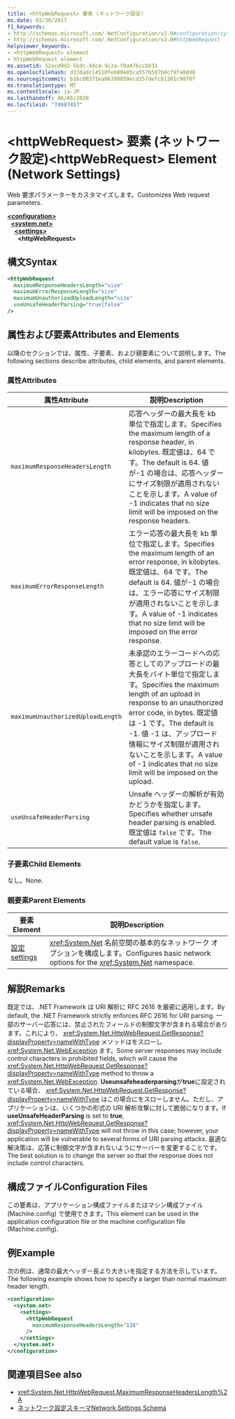 ```yaml
---
title: <httpWebRequest> 要素 (ネットワーク設定)
ms.date: 03/30/2017
f1_keywords:
- http://schemas.microsoft.com/.NetConfiguration/v2.0#configuration/system.net/settings/httpWebRequest
- http://schemas.microsoft.com/.NetConfiguration/v2.0#httpWebRequest
helpviewer_keywords:
- <httpWebRequest> element
- httpWebRequest element
ms.assetid: 52acd9d2-5bdc-4dc4-9c2a-f0a476ccbb31
ms.openlocfilehash: d33dadc14510feb00e05ca557b507b0cf8fa0dd0
ms.sourcegitcommit: b16c00371ea06398859ecd157defc81301c9070f
ms.translationtype: MT
ms.contentlocale: ja-JP
ms.lasthandoff: 06/06/2020
ms.locfileid: "74087457"
---
```

# <a name="httpwebrequest-element-network-settings"></a><span data-ttu-id="f143d-102">\<httpWebRequest> 要素 (ネットワーク設定)</span><span class="sxs-lookup"><span data-stu-id="f143d-102">\<httpWebRequest> Element (Network Settings)</span></span>
<span data-ttu-id="f143d-103">Web 要求パラメーターをカスタマイズします。</span><span class="sxs-lookup"><span data-stu-id="f143d-103">Customizes Web request parameters.</span></span>  

[**\<configuration>**](../configuration-element.md)\
&nbsp;&nbsp;[**\<system.net>**](system-net-element-network-settings.md)\
&nbsp;&nbsp;&nbsp;&nbsp;[**\<settings>**](settings-element-network-settings.md)\
&nbsp;&nbsp;&nbsp;&nbsp;&nbsp;&nbsp;**\<httpWebRequest>**

## <a name="syntax"></a><span data-ttu-id="f143d-104">構文</span><span class="sxs-lookup"><span data-stu-id="f143d-104">Syntax</span></span>  
  
```xml  
<httpWebRequest  
  maximumResponseHeadersLength="size"  
  maximumErrorResponseLength="size"  
  maximumUnauthorizedUploadLength="size"  
  useUnsafeHeaderParsing="true|false"  
/>  
```  
  
## <a name="attributes-and-elements"></a><span data-ttu-id="f143d-105">属性および要素</span><span class="sxs-lookup"><span data-stu-id="f143d-105">Attributes and Elements</span></span>  
 <span data-ttu-id="f143d-106">以降のセクションでは、属性、子要素、および親要素について説明します。</span><span class="sxs-lookup"><span data-stu-id="f143d-106">The following sections describe attributes, child elements, and parent elements.</span></span>  
  
### <a name="attributes"></a><span data-ttu-id="f143d-107">属性</span><span class="sxs-lookup"><span data-stu-id="f143d-107">Attributes</span></span>  
  
|<span data-ttu-id="f143d-108">**属性**</span><span class="sxs-lookup"><span data-stu-id="f143d-108">**Attribute**</span></span>|<span data-ttu-id="f143d-109">**説明**</span><span class="sxs-lookup"><span data-stu-id="f143d-109">**Description**</span></span>|  
|-------------------|---------------------|  
|`maximumResponseHeadersLength`|<span data-ttu-id="f143d-110">応答ヘッダーの最大長を kb 単位で指定します。</span><span class="sxs-lookup"><span data-stu-id="f143d-110">Specifies the maximum length of a response header, in kilobytes.</span></span> <span data-ttu-id="f143d-111">既定値は、64 です。</span><span class="sxs-lookup"><span data-stu-id="f143d-111">The default is 64.</span></span> <span data-ttu-id="f143d-112">値が-1 の場合は、応答ヘッダーにサイズ制限が適用されないことを示します。</span><span class="sxs-lookup"><span data-stu-id="f143d-112">A value of -1 indicates that no size limit will be imposed on the response headers.</span></span>|  
|`maximumErrorResponseLength`|<span data-ttu-id="f143d-113">エラー応答の最大長を kb 単位で指定します。</span><span class="sxs-lookup"><span data-stu-id="f143d-113">Specifies the maximum length of an error response, in kilobytes.</span></span> <span data-ttu-id="f143d-114">既定値は、64 です。</span><span class="sxs-lookup"><span data-stu-id="f143d-114">The default is 64.</span></span> <span data-ttu-id="f143d-115">値が-1 の場合は、エラー応答にサイズ制限が適用されないことを示します。</span><span class="sxs-lookup"><span data-stu-id="f143d-115">A value of -1 indicates that no size limit will be imposed on the error response.</span></span>|  
|`maximumUnauthorizedUploadLength`|<span data-ttu-id="f143d-116">未承認のエラーコードへの応答としてのアップロードの最大長をバイト単位で指定します。</span><span class="sxs-lookup"><span data-stu-id="f143d-116">Specifies the maximum length of an upload in response to an unauthorized error code, in bytes.</span></span> <span data-ttu-id="f143d-117">既定値は -1 です。</span><span class="sxs-lookup"><span data-stu-id="f143d-117">The default is -1.</span></span> <span data-ttu-id="f143d-118">値 -1 は、アップロード情報にサイズ制限が適用されないことを示します。</span><span class="sxs-lookup"><span data-stu-id="f143d-118">A value of -1 indicates that no size limit will be imposed on the upload.</span></span>|  
|`useUnsafeHeaderParsing`|<span data-ttu-id="f143d-119">Unsafe ヘッダーの解析が有効かどうかを指定します。</span><span class="sxs-lookup"><span data-stu-id="f143d-119">Specifies whether unsafe header parsing is enabled.</span></span> <span data-ttu-id="f143d-120">既定値は `false` です。</span><span class="sxs-lookup"><span data-stu-id="f143d-120">The default value is `false`.</span></span>|  
  
### <a name="child-elements"></a><span data-ttu-id="f143d-121">子要素</span><span class="sxs-lookup"><span data-stu-id="f143d-121">Child Elements</span></span>  
 <span data-ttu-id="f143d-122">なし。</span><span class="sxs-lookup"><span data-stu-id="f143d-122">None.</span></span>  
  
### <a name="parent-elements"></a><span data-ttu-id="f143d-123">親要素</span><span class="sxs-lookup"><span data-stu-id="f143d-123">Parent Elements</span></span>  
  
|<span data-ttu-id="f143d-124">**要素**</span><span class="sxs-lookup"><span data-stu-id="f143d-124">**Element**</span></span>|<span data-ttu-id="f143d-125">**説明**</span><span class="sxs-lookup"><span data-stu-id="f143d-125">**Description**</span></span>|  
|-----------------|---------------------|  
|[<span data-ttu-id="f143d-126">設定</span><span class="sxs-lookup"><span data-stu-id="f143d-126">settings</span></span>](settings-element-network-settings.md)|<span data-ttu-id="f143d-127"><xref:System.Net> 名前空間の基本的なネットワーク オプションを構成します。</span><span class="sxs-lookup"><span data-stu-id="f143d-127">Configures basic network options for the <xref:System.Net> namespace.</span></span>|  
  
## <a name="remarks"></a><span data-ttu-id="f143d-128">解説</span><span class="sxs-lookup"><span data-stu-id="f143d-128">Remarks</span></span>  
 <span data-ttu-id="f143d-129">既定では、.NET Framework は URI 解析に RFC 2616 を厳密に適用します。</span><span class="sxs-lookup"><span data-stu-id="f143d-129">By default, the .NET Framework strictly enforces RFC 2616 for URI parsing.</span></span> <span data-ttu-id="f143d-130">一部のサーバー応答には、禁止されたフィールドの制御文字が含まれる場合があります。これにより、 <xref:System.Net.HttpWebRequest.GetResponse?displayProperty=nameWithType> メソッドはをスローし <xref:System.Net.WebException> ます。</span><span class="sxs-lookup"><span data-stu-id="f143d-130">Some server responses may include control characters in prohibited fields, which will cause the <xref:System.Net.HttpWebRequest.GetResponse?displayProperty=nameWithType> method to throw a <xref:System.Net.WebException>.</span></span> <span data-ttu-id="f143d-131">**Useunsafeheaderparsing**が**true**に設定されている場合、 <xref:System.Net.HttpWebRequest.GetResponse?displayProperty=nameWithType> はこの場合にをスローしません。ただし、アプリケーションは、いくつかの形式の URI 解析攻撃に対して脆弱になります。</span><span class="sxs-lookup"><span data-stu-id="f143d-131">If **useUnsafeHeaderParsing** is set to **true**, <xref:System.Net.HttpWebRequest.GetResponse?displayProperty=nameWithType> will not throw in this case; however, your application will be vulnerable to several forms of URI parsing attacks.</span></span> <span data-ttu-id="f143d-132">最適な解決策は、応答に制御文字が含まれないようにサーバーを変更することです。</span><span class="sxs-lookup"><span data-stu-id="f143d-132">The best solution is to change the server so that the response does not include control characters.</span></span>  
  
## <a name="configuration-files"></a><span data-ttu-id="f143d-133">構成ファイル</span><span class="sxs-lookup"><span data-stu-id="f143d-133">Configuration Files</span></span>  
 <span data-ttu-id="f143d-134">この要素は、アプリケーション構成ファイルまたはマシン構成ファイル (Machine.config) で使用できます。</span><span class="sxs-lookup"><span data-stu-id="f143d-134">This element can be used in the application configuration file or the machine configuration file (Machine.config).</span></span>  
  
## <a name="example"></a><span data-ttu-id="f143d-135">例</span><span class="sxs-lookup"><span data-stu-id="f143d-135">Example</span></span>  
 <span data-ttu-id="f143d-136">次の例は、通常の最大ヘッダー長より大きいを指定する方法を示しています。</span><span class="sxs-lookup"><span data-stu-id="f143d-136">The following example shows how to specify a larger than normal maximum header length.</span></span>  
  
```xml  
<configuration>  
  <system.net>  
    <settings>  
      <httpWebRequest  
        maximumResponseHeadersLength="128"  
      />  
    </settings>  
  </system.net>  
</configuration>  
```  
  
## <a name="see-also"></a><span data-ttu-id="f143d-137">関連項目</span><span class="sxs-lookup"><span data-stu-id="f143d-137">See also</span></span>

- <xref:System.Net.HttpWebRequest.MaximumResponseHeadersLength%2A>
- [<span data-ttu-id="f143d-138">ネットワーク設定スキーマ</span><span class="sxs-lookup"><span data-stu-id="f143d-138">Network Settings Schema</span></span>](index.md)

